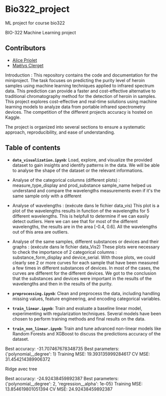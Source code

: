 # Bio322_project
ML project for course bio322

BIO-322 Machine Learning project 

## Contributors

- [Alice Priolet](https://github.com/alicepriolet)
- [Maëlys Clerget](https://github.com/maelysclerget)

Introduction : 
This repository contains the code and documentation for the miniproject. The task focuses on predicting the purity level of heroin samples using machine learning techniques applied to infrared spectrum data. This prediction can provide a faster and cost-effective alternative to traditional chromatography method for the detection of heroin in samples. This project explores cost-effective and real-time solutions using machine learning models to analyze data from portable infrared spectrometry devices. The competition of the different projects accuracy is hosted on Kaggle.

The project is organized into several sections to ensure a systematic approach, reproducibility, and ease of understanding.


## Table of contents 

- **`data_visualization.ipynb`**: 
Load, explore, and visualize the provided dataset to gain insights and identify patterns in the data. We will be able to analyse the shape of the dataset or the relevant informations. 

- Analyse of the categorical columns (different plots) :
measure_type_display and prod_substance 
sample_name helped us understand and compare the wavelengths measurements even if it's the same sample only with a different 

- Analyse of wavelengths : 
(exécute dans le fichier data_vis) 
This plot is a plot of the wavelengths results in function of the wavelengths for 5 different wavelengths. This is helpfull to determine if we can easily detect outliers. Here we can see that for most of the different wavelengths, the results are in the area [-0.4, 0.6]. All the wavelengths out of this area are outliers. 

- Analyse of the same samples, different substances or devices and their graphs : 
(exécute dans le fichier data_Vis2) 
These plots were necessary to check the importance of 2 categorical columns : substance_form_display and device_serial. With those plots, we could clearly see 2 or more curves for each sample that have been measured a few times in different substances of devices. In most of the cases, the curves are different for the different devices. We got to the conclusion that the substances and devices were important in the results of the wavelengths and then in the results of the purity.  

- **`preprocessing.ipynb`**: 
Clean and preprocess the data, including handling missing values, feature engineering, and encoding categorical variables.

- **`train_linear.ipynb`**: 
Train and evaluate a baseline linear model, experimenting with regularization techniques. Several models have been chosen to perform training methods and final results on the data. 

- **`train_non_linear.ipynb`**: 
Train and tune advanced non-linear models like Random Forests and XGBoost to discuss the predictions accuracy of the dataset.




Best accuracy: -31.707467678348735
Best parameters: {'polynomial__degree': 1}
Training MSE: 19.393135999284617
CV MSE: 31.454214389906372

Ridge avec tree 

Best accuracy: -24.92438459892387
Best parameters: {'polynomial__degree': 2, 'regression__alpha': 1e-05}
Training MSE: 13.854619801051394
CV MSE: 24.92438459892387







